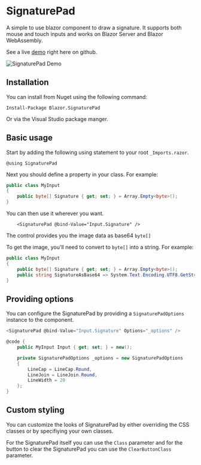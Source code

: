 # SignaturePad
A simple to use blazor component to draw a signature. It supports both mouse and touch inputs and works on Blazor Server and Blazor WebAssembly.

See a live [demo](https://marvinklein1508.github.io/SignaturePad/) right here on github.

![SignaturePad Demo](images/demo.png)

## Installation

You can install from Nuget using the following command:

`Install-Package Blazor.SignaturePad`

Or via the Visual Studio package manger.

## Basic usage
Start by adding the following using statement to your root `_Imports.razor`.
```
@using SignaturePad
```

Next you should define a property in your class. For example:
```csharp
public class MyInput
{
    public byte[] Signature { get; set; } = Array.Empty<byte>();
}
```

You can then use it wherever you want.
```
    <SignaturePad @bind-Value="Input.Signature" />
```

The control provides you the image data as base64 `byte[]`

To get the image, you'll need to convert to `byte[]` into a string. For example:

```csharp
public class MyInput
{
    public byte[] Signature { get; set; } = Array.Empty<byte>();
    public string SignatureAsBase64 => System.Text.Encoding.UTF8.GetString(Signature);
}
```

## Providing options
You can configure the SignaturePad by providing a `SignaturePadOptions` instance to the component. 

```csharp
<SignaturePad @bind-Value="Input.Signature" Options="_options" />

@code {
    public MyInput Input { get; set; } = new();

    private SignaturePadOptions _options = new SignaturePadOptions
    {
        LineCap = LineCap.Round,
        LineJoin = LineJoin.Round,
        LineWidth = 20
    };
}
```

## Custom styling
You can customize the looks of SignaturePad by either overriding the CSS classes or by specifiying your own classes.

For the SignaturePad itself you can use the `Class` parameter and for the button to clear the SignaturePad you can use the `ClearButtonClass` parameter.

